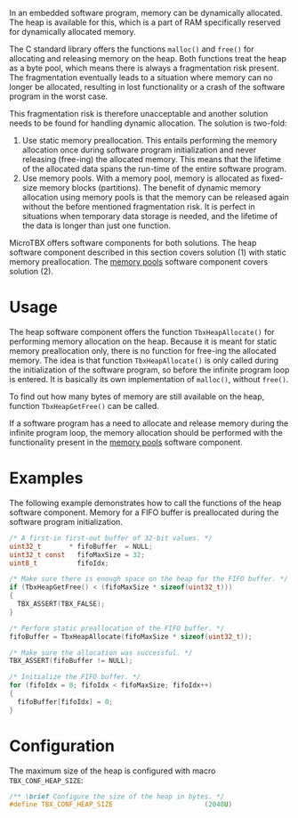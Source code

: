In an embedded software program, memory can be dynamically allocated. The heap is
available for this, which is a part of RAM specifically reserved for dynamically
allocated memory.

The C standard library offers the functions `malloc()` and `free()` for allocating
and releasing memory on the heap. Both functions treat the heap as a byte pool, which
means there is always a fragmentation risk present. The fragmentation eventually
leads to a situation where memory can no longer be allocated, resulting in lost
functionality or a crash of the software program in the worst case.

This fragmentation risk is therefore unacceptable and another solution needs to be
found for handling dynamic allocation. The solution is two-fold:

1. Use static memory preallocation. This entails performing the memory
   allocation once during software program initialization and never releasing
   (free-ing) the allocated memory. This means that the lifetime of the allocated data spans the run-time of the entire software program.
2. Use memory pools. With a memory pool, memory is allocated as fixed-size memory
   blocks (partitions). The benefit of dynamic memory allocation using memory
   pools is that the memory can be released again without the before mentioned
   fragmentation risk. It is perfect in situations when temporary data storage is needed, and the lifetime of the data is longer than just one function.

MicroTBX offers software components for both solutions. The heap software
component described in this section covers solution (1) with static memory
preallocation. The [memory pools](mempools.md) software component covers
solution (2).

# Usage

The heap software component offers the function `TbxHeapAllocate()` for performing
memory allocation on the heap. Because it is meant for static memory preallocation
only, there is no function for free-ing the allocated memory. The idea is that
function `TbxHeapAllocate()` is only called during the initialization of the
software program, so before the infinite program loop is entered. It is basically
its own implementation of `malloc()`, without `free()`.

To find out how many bytes of memory are still available on the heap, function
`TbxHeapGetFree()` can be called.

If a software program has a need to allocate and release memory during the
infinite program loop, the memory allocation should be performed with the
functionality present in the [memory pools](mempools.md) software component.

# Examples

The following example demonstrates how to call the functions of the heap software
component. Memory for a FIFO buffer is preallocated during the software program
initialization.

```c
/* A first-in first-out buffer of 32-bit values. */
uint32_t       * fifoBuffer  = NULL;
uint32_t const   fifoMaxSize = 32;
uint8_t          fifoIdx;

/* Make sure there is enough space on the heap for the FIFO buffer. */
if (TbxHeapGetFree() < (fifoMaxSize * sizeof(uint32_t)))
{
  TBX_ASSERT(TBX_FALSE);
}

/* Perform static preallocation of the FIFO buffer. */
fifoBuffer = TbxHeapAllocate(fifoMaxSize * sizeof(uint32_t));

/* Make sure the allocation was successful. */
TBX_ASSERT(fifoBuffer != NULL);

/* Initialize the FIFO buffer. */
for (fifoIdx = 0; fifoIdx < fifoMaxSize; fifoIdx++)
{
  fifoBuffer[fifoIdx] = 0;
}
```

# Configuration

The maximum size of the heap is configured with macro `TBX_CONF_HEAP_SIZE`:

```c
/** \brief Configure the size of the heap in bytes. */
#define TBX_CONF_HEAP_SIZE                       (2048U)
```
